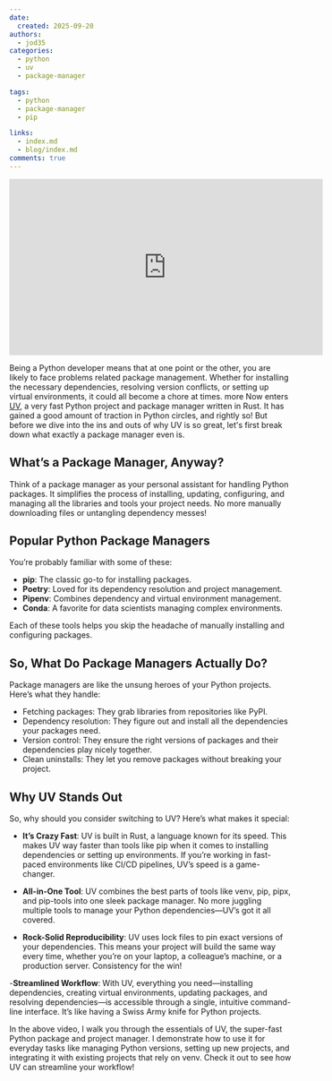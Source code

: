 ```yaml
---
date:
  created: 2025-09-20
authors:
  - jod35
categories:
  - python
  - uv
  - package-manager

tags:
  - python
  - package-manager
  - pip

links:
  - index.md
  - blog/index.md
comments: true
---
```


<iframe width="560" height="315" src="https://www.youtube.com/embed/-_7S2xmBciM?si=9VnsCSMZOePFa8Fo" title="YouTube video player" frameborder="0" allow="accelerometer; autoplay; clipboard-write; encrypted-media; gyroscope; picture-in-picture; web-share" referrerpolicy="strict-origin-when-cross-origin" allowfullscreen></iframe>

Being a Python developer means that at one point or the other, you are likely to face problems related package management. Whether for installing the necessary dependencies, resolving version conflicts, or setting up virtual environments, it could all become a chore at times. more Now enters [UV](https://docs.astral.sh/uv/), a very fast Python project and package manager written in Rust. It has gained a good amount of traction in Python circles, and rightly so! But before we dive into the ins and outs of why UV is so great, let's first break down what exactly a package manager even is.
<!-- more -->

## What’s a Package Manager, Anyway?

Think of a package manager as your personal assistant for handling Python packages. It simplifies the process of installing, updating, configuring, and managing all the libraries and tools your project needs. No more manually downloading files or untangling dependency messes!

## Popular Python Package Managers

You’re probably familiar with some of these:

- **pip**: The classic go-to for installing packages.
- **Poetry**: Loved for its dependency resolution and project management.
- **Pipenv**: Combines dependency and virtual environment management.
- **Conda**: A favorite for data scientists managing complex environments.

Each of these tools helps you skip the headache of manually installing and configuring packages.

## So, What Do Package Managers Actually Do?

Package managers are like the unsung heroes of your Python projects. Here’s what they handle:

- Fetching packages: They grab libraries from repositories like PyPI.
- Dependency resolution: They figure out and install all the dependencies your packages need.
- Version control: They ensure the right versions of packages and their dependencies play nicely together.
- Clean uninstalls: They let you remove packages without breaking your project.

## Why UV Stands Out

So, why should you consider switching to UV? Here’s what makes it special:

- **It’s Crazy Fast**: UV is built in Rust, a language known for its speed. This makes UV way faster than tools like pip when it comes to installing dependencies or setting up environments. If you’re working in fast-paced environments like CI/CD pipelines, UV’s speed is a game-changer.

- **All-in-One Tool**: UV combines the best parts of tools like venv, pip, pipx, and pip-tools into one sleek package manager. No more juggling multiple tools to manage your Python dependencies—UV’s got it all covered.

- **Rock-Solid Reproducibility**: UV uses lock files to pin exact versions of your dependencies. This means your project will build the same way every time, whether you’re on your laptop, a colleague’s machine, or a production server. Consistency for the win!

-**Streamlined Workflow**: With UV, everything you need—installing dependencies, creating virtual environments, updating packages, and resolving dependencies—is accessible through a single, intuitive command-line interface. It’s like having a Swiss Army knife for Python projects.

In the above video, I walk you through the essentials of UV, the super-fast Python package and project manager. I demonstrate how to use it for everyday tasks like managing Python versions, setting up new projects, and integrating it with existing projects that rely on venv. Check it out to see how UV can streamline your workflow!



